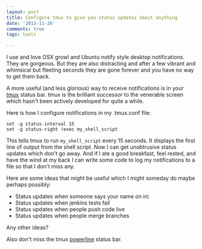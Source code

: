 ```yaml
---
layout: post
title: Configure tmux to give you status updates about anything
date: '2013-11-26'
comments: true
tags: tools

---
```


I use and love OSX growl and Ubuntu notify style desktop notifications.  They
are gorgeous.  But they are also distracting and after a few vibrant and
whimsical but fleeting seconds they are gone forever and you have no way to get
them back.

A more useful (and less glorious) way to receive notifications is in your
[tmux](http://tmux.sourceforge.net/) status bar.  tmux is the brilliant
successor to the venerable screen which hasn't been actively developed for
quite a while.

Here is how I configure notifications in my .tmux.conf file:

    set -g status-interval 15    
    set -g status-right !exec my_shell_script

This tells tmux to run `my_shell_script` every 15 seconds.  It displays the
first line of output from the shell script.  Now I can get unobtrusive status
updates which don't go away. And if I ate a good breakfast, feel rested, and
have the wind at my back I can write some code to log my notifications to a
file so that I don't miss any.

Here are some ideas that might be useful which I might someday do maybe perhaps
possibly:

 * Status updates when someone says your name on irc
 * Status updates when jenkins tests fail
 * Status updates when people push code live
 * Status updates when people merge branches

Any other ideas?  

Also don't miss the tmux [powerline](https://github.com/Lokaltog/powerline)
status bar.
